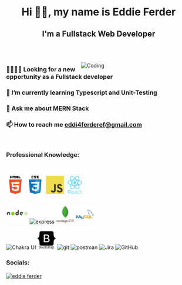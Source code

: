 
<h1 align="center">Hi 👋🏻, my name is Eddie Ferder</h1>
<h2 align="center">I'm a Fullstack Web Developer</h2>

<br/><br/>

<img align="right" alt="Coding" width="300" src="https://media2.giphy.com/media/v1.Y2lkPTc5MGI3NjExcm94Nmczbmc3aXB6MXVwajRkd3YxNjFtcGJyYzJ6MGVkeG44aTY0cCZlcD12MV9pbnRlcm5hbF9naWZfYnlfaWQmY3Q9Zw/qgQUggAC3Pfv687qPC/giphy.gif">

### 🫱🏻‍🫲🏻 **Looking for a new opportunity as a Fullstack developer**

### 🧠 I’m currently learning **Typescript and Unit-Testing**

### 💬 Ask me about **MERN Stack**

### 📫 How to reach me **eddi4ferderef@gmail.com**

<br/>

<h3 align="left">Professional Knowledge:</h3>

<br/>
<p align="left">
  <img src="https://raw.githubusercontent.com/devicons/devicon/master/icons/html5/html5-original-wordmark.svg" alt="html5" width="50" height="50"/>
  <img src="https://raw.githubusercontent.com/devicons/devicon/master/icons/css3/css3-original-wordmark.svg" alt="css3" width="50" height="50"/>
  <img src="https://raw.githubusercontent.com/devicons/devicon/master/icons/javascript/javascript-original.svg" alt="javascript" width="50" height="50"/>
  <img src="https://raw.githubusercontent.com/devicons/devicon/master/icons/react/react-original-wordmark.svg" alt="react" width="50" height="50"/>
  <br/><br/>
  <img src="https://raw.githubusercontent.com/devicons/devicon/master/icons/nodejs/nodejs-original-wordmark.svg" alt="nodejs" width="60" height="60"/>
  <img src="https://w7.pngwing.com/pngs/925/447/png-transparent-express-js-node-js-javascript-mongodb-node-js-text-trademark-logo.png" alt="express" width="50" height="50"/>
  <img src="https://raw.githubusercontent.com/devicons/devicon/master/icons/mongodb/mongodb-original-wordmark.svg" alt="mongodb" width="50" height="50"/>
  <img src="https://raw.githubusercontent.com/devicons/devicon/master/icons/mysql/mysql-original-wordmark.svg" alt="mysql" width="50" height="50"/>
  <br/><br/>
  <img src="https://pbs.twimg.com/profile_images/1244925541448286208/rzylUjaf_400x400.jpg" alt="Chakra UI" width="50" height="50"/>
  <img src="https://raw.githubusercontent.com/devicons/devicon/master/icons/bootstrap/bootstrap-plain-wordmark.svg" alt="bootstrap" width="50" height="50"/>
  <img src="https://www.vectorlogo.zone/logos/git-scm/git-scm-icon.svg" alt="git" width="50" height="50"/>
  <img src="https://www.vectorlogo.zone/logos/getpostman/getpostman-icon.svg" alt="postman" width="50" height="50"/>
  <img src="https://static-00.iconduck.com/assets.00/jira-icon-512x512-kkop6eik.png" alt="Jira" width="50" height="50"/>
  <img src="https://static-00.iconduck.com/assets.00/github-icon-2048x1988-jzvzcf2t.png" alt="GitHub" width="50" height="50"/>
</p>

<h3 align="left">Socials:</h3>
<p align="left">
  <a href="https://linkedin.com/in/eddie ferder" target="blank"><img align="center" src="https://raw.githubusercontent.com/rahuldkjain/github-profile-readme-generator/master/src/images/icons/Social/linked-in-alt.svg" alt="eddie ferder" height="30" width="40" /></a>
</p>




